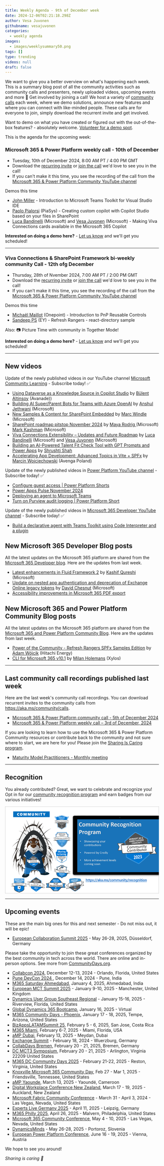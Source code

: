 ```yaml
---
title: Weekly Agenda - 9th of December week
date: 2024-12-06T02:21:18.298Z
author: Vesa Juvonen
githubname: vesajuvonen
categories:
  - weekly agenda
images:
  - images/weeklysummary50.png
tags: []
type: trending
videos: null
draft: false
---
```


We want to give you a better overview on what's happening each week. This is a summary blog post of all the community activities such as community calls and presenters, newly uploaded videos, upcoming events and more 🚀 
Get involved by joining a call! We host a variety of [community calls](https://aka.ms/community/calls) each week, where we demo solutions, announce new features and where you can connect with like-minded people. These calls are for everyone to join, simply download the recurrent invite and get involved. 

Want to demo on what you have created or figured out with the out-of-the-box features? - absolutely welcome. [Volunteer for a demo spot](https://aka.ms/community/request/demo).

This is the agenda for the upcoming week:

### Microsoft 365 & Power Platform weekly call - 10th of December

* Tuesday, 10th of December 2024, 8:00 AM PT / 4:00 PM GMT
* Download the [recurring invite](https://aka.ms/m365-dev-call) or [join the call](https://aka.ms/m365-dev-call-join) we'd love to see you in the call!
* If you can't make it this time, you see the recording of the call from the [Microsoft 365 & Power Platform Community YouTube channel](https://www.youtube.com/playlist?list=PLR9nK3mnD-OUQOW86tT5dkCRQAVGY7DlH)

Demos this time

* [John Miller](https://www.linkedin.com/in/therealjohn/) - Introduction to Microsoft Teams Toolkit for Visual Studio IDE
* [Paolo Pialorsi](https://www.linkedin.com/in/paolopialorsi/) (PiaSys) - Creating custom copilot with Copilot Studio based on your files in SharePoint
* [Luca Bandinelli](https://www.linkedin.com/in/luca-bandinelli-37b209/)  (Microsoft) and [Vesa Juvonen](https://www.linkedin.com/in/vesajuvonen/) (Microsoft)  - Making Viva Connections cards available in the Microsoft 365 Copilot

**Interested on doing a demo here?** - [Let us know](https://aka.ms/community/request/demo) and we'll get you scheduled!

---

### Viva Connections & SharePoint Framework bi-weekly community Call - 12th ofg December

* Thursday, 28th of Nvember 2024, 7:00 AM PT / 2:00 PM GMT
* Download the [recurring invite](https://aka.ms/spdev-spfx-call) or [join the call](https://aka.ms/spdev-spfx-call-join) we'd love to see you in the call!
* If you can't make it this time, you see the recording of the call from the [Microsoft 365 & Power Platform Community YouTube channel](https://www.youtube.com/watch?v=gAqUr9wa2_0&list=PLR9nK3mnD-OURfm5Ypu-wK52cxBv_gXCA)

Demos this time

* [Michaël Maillot](https://www.linkedin.com/in/micha%C3%ABl-maillot-92b650334/) (Onepoint) - Introduction to PnP Reusable Controls
* [Sandeep PS](https://www.linkedin.com/in/sandeepps1299/) (EY) - Refresh Rangers - react-directory sample

Also: 📷 Picture Time with community in Together Mode!

**Interested on doing a demo here?** - [Let us know](https://aka.ms/community/request/demo) and we'll get you scheduled!

---

## New videos 

Update of the newly published videos in our YouTube channel [Microsoft Community Learning](https://www.youtube.com/@MicrosoftCommunityLearning) - Subscribe today! ✅


* [Using Dataverse as a Knowledge Source in Copilot Studio](https://www.youtube.com/watch?v=UnCEg5JEk0w) by [Bülent Altinsoy](https://www.linkedin.com/in/buelent-altinsoy) (Avanade))
* [Building AI Super/Parent Bots for Teams with Azure OpenAI](https://www.youtube.com/watch?v=gFPXpMuhYBc) by  [Anshul Jethwani](https://www.linkedin.com/in/ajethwani) (Microsoft)
* [New Samples & Content for SharePoint Embedded](https://www.youtube.com/watch?v=KB3Tt-z3zA8) by [Marc Windle](https://www.linkedin.com/in/marc-windle-908b3055/) (Microsoft)
* [SharePoint roadmap pitstop November 2024](https://www.youtube.com/watch?v=sY_nPgVmPtE) by [Maya Rodrig ](https://www.linkedin.com/in/maya-rodrig-95545a2)(Microsoft)  [Mark Kashman](ttps://www.linkedin.com/in/mark-kashman) (Microsoft)
* [Viva Connections Extensibility – Updates and Future Roadmap](https://www.youtube.com/watch?v=AvKJrbzV1TM) by [Luca Bandinelli](https://www.linkedin.com/in/luca-bandinelli-37b209) (Microsoft) and [Vesa Juvonen](https://www.linkedin.com/in/vesajuvonen) (Microsoft)   
* [Building an AI-Powered Talent Fit Check Tool with GPT Prompts and Power Apps](https://www.youtube.com/watch?v=EapMQ8rbV0c) by [Shrushti Shah](https://www.linkedin.com/in/shrushti-shah-bba565162)
* [Accelerating App Development: Advanced Topics in Vite + SPFx](https://www.youtube.com/watch?v=wmrKM_Wliu0) by [Marcin Wojciechowski](https://www.linkedin.com/in/marcin-wojciechowski-17168276) (Avenga Poland) 


Update of the newly published videos in [Power Platform YouTube channel](https://www.youtube.com/@mspowerplatform) - Subscribe today! ✅

* [Configure guest access | Power Platform Shorts](https://www.youtube.com/watch?v=XbGZ9rq1Dik)
* [Power Apps Pulse November 2024](https://www.youtube.com/watch?v=lapN37ywlEY)
* [Deploying an agent to Microsoft Teams](https://www.youtube.com/watch?v=UrmUnHsrB_s)
* [Turn on Purview audit logging | Power Platform Short](https://www.youtube.com/watch?v=UGys8QrnE4U)



Update of the newly published videos in [Microsoft 365 Developer YouTube channel](https://www.youtube.com/@Microsoft365Developer) - Subscribe today! ✅

* [Build a declarative agent with Teams Toolkit using Code Interpreter and a plugin](https://www.youtube.com/watch?v=d_Y7FS10RUk)


## New Microsoft 365 Developer Blog posts

All the latest updates on the Microsoft 365 platform are shared from the [Microsoft 365 Developer blog](https://devblogs.microsoft.com/microsoft365dev/). Here are the updates from last week.

* [Latest enhancements in Fluid Framework 2](https://devblogs.microsoft.com/microsoft365dev/latest-enhancements-in-fluid-framework-2/) by [Kashif Qureshi](https://www.linkedin.com/in/kashq/) (Microsoft)
* [Update on nested app authentication and deprecation of Exchange Online legacy tokens](https://devblogs.microsoft.com/microsoft365dev/naa-and-deprecation-of-legacy-tokens/) by [David Chesnut](https://www.linkedin.com/in/davidpchesnut/) (Microsoft)
* [Accessibility improvements in Microsoft 365 PDF export](https://devblogs.microsoft.com/microsoft365dev/accessibility-improvements-in-microsoft-365-pdf-export/)


## New Microsoft 365 and Power Platform Community Blog posts

All the latest updates on the Microsoft 365 platform are shared from the [Microsoft 365 and Power Platform Community Blog](https://pnp.github.io/blog/). Here are the updates from last week.

* [Power of the Community - Refresh Rangers SPFx Samples Edition](https://pnp.github.io/blog/post/refresh-rangers-spfx-samples-eddition-sum-up/) by [Adam Wójcik](https://www.linkedin.com/in/adam-w%C3%B3jcik-9b7777a6/) (Hitachi Energy)
* [CLI for Microsoft 365 v10.1](https://pnp.github.io/blog/cli-for-microsoft-365/cli-for-microsoft-365-v10-1/) by [Milan Holemans](https://www.linkedin.com/in/milanholemans/) (Xylos)

---

## Last community call recordings published last week

Here are the last week's community call recordings. You can download recurrent invites to the community calls from https://aka.ms/community/calls.

* [Microsoft 365 & Power Platform community call - 5th of December 2024](https://www.youtube.com/watch?v=dOkTf-gKQxc)
* [Microsoft 365 & Power Platform weekly call – 3rd of December, 2024](https://www.youtube.com/watch?v=P_INwvm6nMQ)


If you are looking to learn how to use the Microsoft 365 & Power Platform Community resources or contribute back to the community and not sure where to start, we are here for you! Please join the [Sharing Is Caring program](https://pnp.github.io/sharing-is-caring/).

* [Maturity Model Practitioners - Monthly meeting](https://aka.ms/mm4m365/invite)

---

## Recognition

You already contributed? Great, we want to celebrate and recognize you! Opt in for our [community recognition program](https://pnp.github.io/recognitionprogram/) and earn badges from our various initiatives! 

![together-221201.png](images/community-recognization-program.png)

---

## Upcoming events

These are the main big ones for this and next semester - Do not miss out, it will be epic!

* [European Collaboration Summit 2025](https://collabsummit.eu/) - May 26-28, 2025, Düsseldorf, Germany

Please take the opportunity to join these great conferences organized by the best community in tech across the world. There are online and in-person options. See more from [CommunityDays.org](https://www.communitydays.org/).


* [Collabcon 2024](https://www.communitydays.org/event/2024-12-12/collabcon-2024), December 12-13, 2024 - Orlando, Florida, United States
* [Pune DevCon 2024 ](https://www.communitydays.org/event/2024-12-14/pune-devcon-2024), December 14, 2024 - Pune, India
* [M365 Saturday Ahmedabad](https://www.communitydays.org/event/2025-01-04/m365-saturday-ahmedabad-2025), January 4, 2025, Ahmedabad, India
* [European MCT Summit 2025](https://www.communitydays.org/event/2025-01-09/european-mct-summit-2025) - January 9-10, 2025 - Manchester, United Kingdom
* [Dynamics User Group Southeast Regional](https://www.communitydays.org/event/2025-01-15/dynamics-user-group-southeast-regional) - January 15-16, 2025 - Riverview, Florida, United States
* [Global Dynamics 365 Bootcamp](https://www.communitydays.org/event/2025-01-16/global-dynamics-365-bootcamp), January 16, 2025 - Virtual
* [M365 Community Days - Phoenix](https://www.communitydays.org/event/2025-01-17/m365-community-days-phoenix), January 17 - 18, 2025, Tempe, Arizona, United States
* [BizAppsLATAMSummit 25](https://www.communitydays.org/event/2025-02-05/bizappslatamsummit-25), February 5 - 6, 2025,  San Jose, Costa Rica
* [M365 Miami](https://www.communitydays.org/event/2025-02-06/m365-miami), February 6-7, 2025 - Miami, Florida, USA
* [aMP Dubai](https://www.communitydays.org/event/2025-02-13/amp-dubai),  February 13, 2025 -  Meydan, Dubai
* [Exchange Summit](https://www.communitydays.org/event/2025-02-18/exchange-summit-2025) - February 18, 2024 - Wuerzburg, Germany
* [CollabDays Bremen](https://www.communitydays.org/event/2025-02-20/collabdays-bremen), February 20 - 21, 2025, Bremen, Germany
* [DC MCT3 Symposium](https://www.communitydays.org/event/2025-02-20/dc-mct3-symposium), February 20 - 21, 2025 - Arlington, Virginia 22209
United States
* [M365 DC Community Days 2025](https://www.communitydays.org/event/2025-02-21/m365-dc-community-days-2025) - February 21-22, 2025 - Reston, Virginia, United States
* [Knoxville Microsoft 365 Community Day](https://www.communitydays.org/event/2025-02-27/knoxville-microsoft-365-community-day), Feb 27 - Mar 1, 2025 - Friendsville, Tennessee, United States
* [aMP Yaounde](https://www.communitydays.org/event/2025-03-13/amp-yaounde), March 13, 2025 - Yaoundé, Cameroon
* [Digital Workplace Conference New Zealand](https://www.communitydays.org/event/2025-03-18/digital-workplace-conference-new-zealand), March 17 - 19, 2025 - Auckland, New Zealand
* [Microsoft Fabric Community Conference](https://www.communitydays.org/event/2025-03-31/microsoft-fabric-community-conference) - March 31 - April 3, 2024 - Las Vegas, Nevada, United States
* [Experts Live Germany 2025](https://www.communitydays.org/event/2025-04-11/experts-live-germany-2025) - April 11, 2025 - Leipzig, Germany
* [M365 Philly 2025](https://www.communitydays.org/event/2025-04-26/m365-philly-2025), April 26, 2025 - Malvern, Philadelphia, United States
* [Microsoft 365 Community Conference](https://www.communitydays.org/event/2025-05-04/microsoft-365-community-conference), May 4 - 10, 2025 - Las Vegas, Nevada, United States
* [DynamicsMinds](https://www.communitydays.org/event/2025-05-26/dynamicsminds-2025) - May 26-28, 2025 - Portoroz, Slovenia
* [European Power Platform Conference](https://www.communitydays.org/event/2025-06-16/european-power-platform-conference), June 16 - 19, 2025 - Vienna, Austria

We hope to see you around!

_Sharing is caring 🧡_
